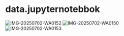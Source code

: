 # data.jupyternotebbok
![IMG-20250702-WA0152](https://github.com/user-attachments/assets/18d0d091-440f-44da-b586-4434f52804c2)
![IMG-20250702-WA0150](https://github.com/user-attachments/assets/58d51b10-5939-4ff2-827a-421a17a4016e)
![IMG-20250702-WA0153](https://github.com/user-attachments/assets/8d8f41a0-555c-48c7-8b38-b9509afb7c71)
